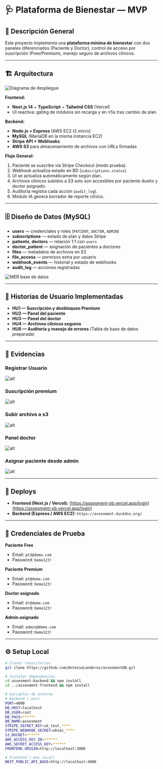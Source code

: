 # 🩺 Plataforma de Bienestar — MVP

## 📌 Descripción General

Este proyecto implementa una **plataforma mínima de bienestar** con dos paneles diferenciados (Paciente y Doctor), control de acceso por suscripción (Free/Premium), manejo seguro de archivos clínicos. 

---

## 🏗️ Arquitectura

![Diagrama de despliegue](/images/diagramaDespliegue_assesment.drawio.png)

**Frontend:**  
- **Next.js 14** + **TypeScript** + **Tailwind CSS** (Vercel)
- UI reactiva: gating de módulos sin recarga y en ≤5s tras cambio de plan

**Backend:**  
- **Node.js + Express** (AWS EC2 t2.micro)
- **MySQL** (MariaDB en la misma instancia EC2)
- **Stripe API + Webhooks**
- **AWS S3** para almacenamiento de archivos con URLs firmadas

**Flujo General:**
1. Paciente se suscribe vía Stripe Checkout (modo prueba).
2. Webhook actualiza estado en BD (`subscriptions.status`).
3. UI se actualiza automáticamente según plan.
4. Archivos clínicos subidos a S3 solo son accesibles por paciente dueño y doctor asignado.
5. Auditoría registra cada acción (`audit_log`).
6. Módulo IA genera borrador de reporte clínico.

---

## 🗄️ Diseño de Datos (MySQL)

- **users** — credenciales y roles (`PATIENT`, `DOCTOR`, `ADMIN`)
- **subscriptions** — estado de plan y datos Stripe
- **patients**, **doctors** — relación 1:1 con `users`
- **doctor_patient** — asignación de pacientes a doctores
- **files** — metadatos de archivos en S3
- **file_access** — permisos extra por usuario
- **webhook_events** — historial y estado de webhooks
- **audit_log** — acciones registradas

![MER base de datos](/images/assesmentBD.png)

---

## 🎯 Historias de Usuario Implementadas

- **HU1 — Suscripción y desbloqueo Premium**
- **HU2 — Panel del paciente**
- **HU3 — Panel del doctor**
- **HU4 — Archivos clínicos seguros**
- **HU6 — Auditoría y manejo de errores** (Tabla de base de datos preparada)

---

## 📸 Evidencias
### Registrar Usuario
![alt](/images/reg_usuario.gif)
### Suscripción premium
![alt](/images/premium.gif)
### Subir archivo a s3
![alt](/images/subir_archivo.gif)
### Panel doctor
![alt](/images/doctor.gif)
### Asignar paciente desde admin
![alt](/images/asignar_paciente.gif)

---

## 🚀 Deploys

- **Frontend (Next.js / Vercel):** [https://assesment-ob.vercel.app/login](https://assesment-ob.vercel.app/login)  
- **Backend (Express / AWS EC2):** `https://assesment.duckdns.org/`

---

## 🔑 Credenciales de Prueba

**Paciente Free**  
- Email: `pt3@demo.com`  
- Password: `Demo123!`  

**Paciente Premium**  
- Email: `pt@demo.com`  
- Password: `Demo123!`  

**Doctor asignado**  
- Email: `dr@demo.com`  
- Password: `Demo123!`  

**Admin asignado**  
- Email: `admin@demo.com`  
- Password: `Demo123!` 

---

## ⚙️ Setup Local

```bash
# Clonar repositorios
git clone https://github.com/AntonioLanderos/assesmentOB.git

# Instalar dependencias
cd assesment-backend && npm install
cd ../assesment-frontend && npm install

# Variables de entorno
# Backend (.env)
PORT=4000
DB_HOST=localhost
DB_USER=root
DB_PASS=******
DB_NAME=assesment
STRIPE_SECRET_KEY=sk_test_****
STRIPE_WEBHOOK_SECRET=whsec_****
S3_BUCKET=******
AWS_ACCESS_KEY_ID=******
AWS_SECRET_ACCESS_KEY=******
FRONTEND_ORIGIN=http://localhost:3000

# Frontend (.env.local)
NEXT_PUBLIC_API_BASE=http://localhost:4000
